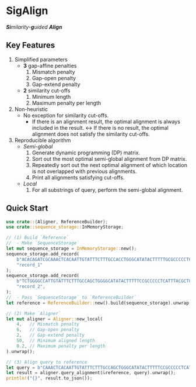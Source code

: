 # SigAlign
***Si**milarity-**g**uided **Align***

## Key Features
1. Simplified parameters
    * **3** gap-affine penalties
        1. Mismatch penalty
        2. Gap-open penalty
        3. Gap-extend penalty
    * **2** similarity cut-offs
        1. Minimum length
        2. Maximum penalty per length
2. Non-heuristic
    * No exception for similarity cut-offs.
        * If there is an alignment result, the optimal alignment is always included in the result. <-> If there is no result, the optimal alignment does not satisfy the similarity cut-offs. 
3. Reproducible algorithm
    * *Semi-global*
        1.	Generate dynamic programming (DP) matrix.
        2.	Sort out the most optimal semi-global alignment from DP matrix.
        3.	Repeatedly sort out the next optimal alignment of which location is not overlapped with previous alignments.
        4.	Print all alignments satisfying cut-offs.
    * *Local*
        1. For all substrings of query, perform the semi-global alignment.

## Quick Start
```rust
use crate::{Aligner, ReferenceBuilder};
use crate::sequence_storage::InMemoryStorage;

// (1) Build `Reference`
//  - Make `SequenceStorage`
let mut sequence_storage = InMemoryStorage::new();
sequence_storage.add_record(
    b"ACACAGATCGCAAACTCACAATTGTATTTCTTTGCCACCTGGGCATATACTTTTTGCGCCCCCTCATTTA",
    "record_1"
);
sequence_storage.add_record(
    b"TCTGGGGCCATTGTATTTCTTTGCCAGCTGGGGCATATACTTTTTCCGCCCCCTCATTTACGCTCATCAC",
    "record_2",
);
//  - Pass `SequenceStorage` to `ReferenceBuilder`
let reference = ReferenceBuilder::new().build(sequence_storage).unwrap();

// (2) Make `Aligner`
let mut aligner = Aligner::new_local(
    4,   // Mismatch penalty
    6,   // Gap-open penalty
    2,   // Gap-extend penalty
    50,  // Minimum aligned length
    0.2, // Maximum penalty per length
).unwrap();

// (3) Align query to reference
let query = b"CAAACTCACAATTGTATTTCTTTGCCAGCTGGGCATATACTTTTTCCGCCCCCTCATTTAACTTCTTGGA";
let result = aligner.query_alignment(&reference, query).unwrap();
println!("{}", result.to_json());
```
